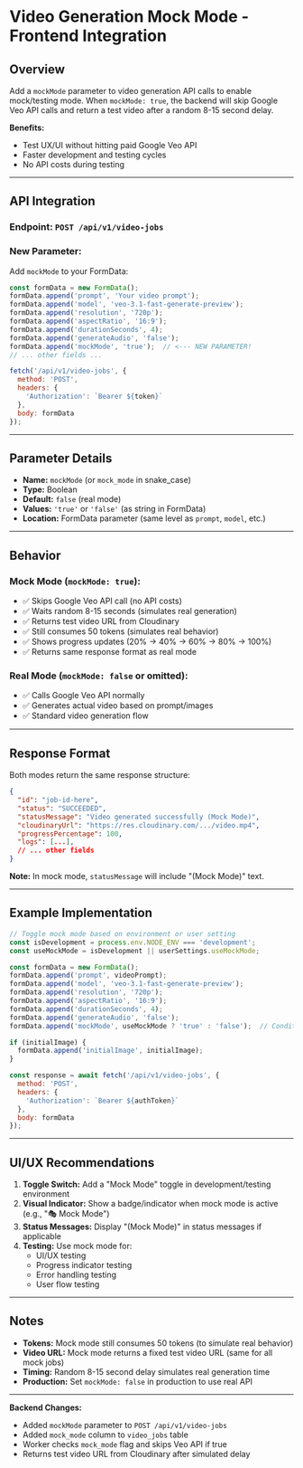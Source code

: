 # Video Generation Mock Mode - Frontend Integration

## Overview

Add a `mockMode` parameter to video generation API calls to enable mock/testing mode. When `mockMode: true`, the backend will skip Google Veo API calls and return a test video after a random 8-15 second delay.

**Benefits:**
- Test UX/UI without hitting paid Google Veo API
- Faster development and testing cycles
- No API costs during testing

---

## API Integration

### **Endpoint:** `POST /api/v1/video-jobs`

### **New Parameter:**

Add `mockMode` to your FormData:

```javascript
const formData = new FormData();
formData.append('prompt', 'Your video prompt');
formData.append('model', 'veo-3.1-fast-generate-preview');
formData.append('resolution', '720p');
formData.append('aspectRatio', '16:9');
formData.append('durationSeconds', 4);
formData.append('generateAudio', 'false');
formData.append('mockMode', 'true');  // <--- NEW PARAMETER!
// ... other fields ...

fetch('/api/v1/video-jobs', {
  method: 'POST',
  headers: {
    'Authorization': `Bearer ${token}`
  },
  body: formData
});
```

---

## Parameter Details

- **Name:** `mockMode` (or `mock_mode` in snake_case)
- **Type:** Boolean
- **Default:** `false` (real mode)
- **Values:** `'true'` or `'false'` (as string in FormData)
- **Location:** FormData parameter (same level as `prompt`, `model`, etc.)

---

## Behavior

### **Mock Mode (`mockMode: true`):**
- ✅ Skips Google Veo API call (no API costs)
- ✅ Waits random 8-15 seconds (simulates real generation)
- ✅ Returns test video URL from Cloudinary
- ✅ Still consumes 50 tokens (simulates real behavior)
- ✅ Shows progress updates (20% → 40% → 60% → 80% → 100%)
- ✅ Returns same response format as real mode

### **Real Mode (`mockMode: false` or omitted):**
- ✅ Calls Google Veo API normally
- ✅ Generates actual video based on prompt/images
- ✅ Standard video generation flow

---

## Response Format

Both modes return the same response structure:

```json
{
  "id": "job-id-here",
  "status": "SUCCEEDED",
  "statusMessage": "Video generated successfully (Mock Mode)",
  "cloudinaryUrl": "https://res.cloudinary.com/.../video.mp4",
  "progressPercentage": 100,
  "logs": [...],
  // ... other fields
}
```

**Note:** In mock mode, `statusMessage` will include "(Mock Mode)" text.

---

## Example Implementation

```javascript
// Toggle mock mode based on environment or user setting
const isDevelopment = process.env.NODE_ENV === 'development';
const useMockMode = isDevelopment || userSettings.useMockMode;

const formData = new FormData();
formData.append('prompt', videoPrompt);
formData.append('model', 'veo-3.1-fast-generate-preview');
formData.append('resolution', '720p');
formData.append('aspectRatio', '16:9');
formData.append('durationSeconds', 4);
formData.append('generateAudio', 'false');
formData.append('mockMode', useMockMode ? 'true' : 'false');  // Conditional mock mode

if (initialImage) {
  formData.append('initialImage', initialImage);
}

const response = await fetch('/api/v1/video-jobs', {
  method: 'POST',
  headers: {
    'Authorization': `Bearer ${authToken}`
  },
  body: formData
});
```

---

## UI/UX Recommendations

1. **Toggle Switch:** Add a "Mock Mode" toggle in development/testing environment
2. **Visual Indicator:** Show a badge/indicator when mock mode is active (e.g., "🎭 Mock Mode")
3. **Status Messages:** Display "(Mock Mode)" in status messages if applicable
4. **Testing:** Use mock mode for:
   - UI/UX testing
   - Progress indicator testing
   - Error handling testing
   - User flow testing

---

## Notes

- **Tokens:** Mock mode still consumes 50 tokens (to simulate real behavior)
- **Video URL:** Mock mode returns a fixed test video URL (same for all mock jobs)
- **Timing:** Random 8-15 second delay simulates real generation time
- **Production:** Set `mockMode: false` in production to use real API

---

**Backend Changes:**
- Added `mockMode` parameter to `POST /api/v1/video-jobs`
- Added `mock_mode` column to `video_jobs` table
- Worker checks `mock_mode` flag and skips Veo API if true
- Returns test video URL from Cloudinary after simulated delay

